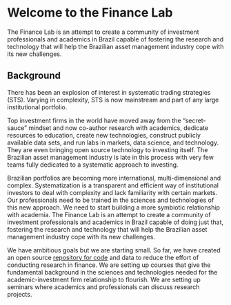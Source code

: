 # Welcome to the Finance Lab

The Finance Lab is an attempt to create a community of investment
professionals and academics in Brazil capable of fostering the research
and technology that will help the Brazilian asset management industry
cope with its new challenges.

## Background
There has been an explosion of interest in systematic trading strategies
(STS). Varying in complexity, STS is now mainstream and part of any
large institutional portfolio.

Top investment firms in the world have moved away from the
“secret-sauce” mindset and now co-author research with academics,
dedicate resources to education, create new
technologies, construct publicly available data sets, and run labs in markets, data science,
and technology. They are even bringing open source technology to
investing itself. The Brazilian asset management industry is late in
this process with very few teams fully dedicated to a systematic
approach to investing.

Brazilian portfolios are becoming more international, multi-dimensional
and complex. Systematization is a transparent and efficient way of
institutional investors to deal with complexity and lack familiarity
with certain markets. Our professionals need to be trained in the
sciences and technologies of this new approach. We need to start
building a more symbiotic relationship with academia. The Finance Lab is
an attempt to create a community of investment professionals and
academics in Brazil capable of doing just that, fostering the research
and technology that will help the Brazilian asset management industry
cope with its new challenges.

We have ambitious goals but we are starting small. So far, we have
created an open source [repository for code](https://github.com/gusamarante/FinanceLab) and data to reduce the effort
of conducting research in finance. We are setting up courses that give
the fundamental background in the sciences and technologies needed for
the academic-investment firm relationship to flourish. We are setting up
seminars where academics and professionals can discuss research
projects.
